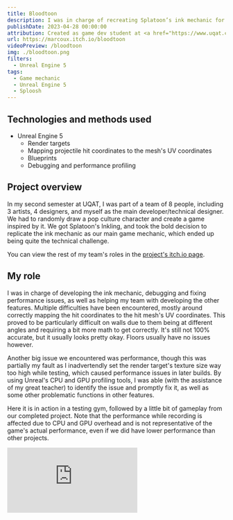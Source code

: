 ```yaml
---
title: Bloodtoon
description: I was in charge of recreating Splatoon’s ink mechanic for a project.
publishDate: 2023-04-28 00:00:00
attribution: Created as game dev student at <a href="https://www.uqat.ca">UQAT</a>
url: https://marcoux.itch.io/bloodtoon
videoPreview: /bloodtoon
img: ./bloodtoon.png
filters:
  - Unreal Engine 5
tags:
  - Game mechanic
  - Unreal Engine 5
  - Sploosh
---
```


## Technologies and methods used

- Unreal Engine 5
  - Render targets
  - Mapping projectile hit coordinates to the mesh's UV coordinates
  - Blueprints
  - Debugging and performance profiling

## Project overview

In my second semester at UQAT, I was part of a team of 8 people, including 3 artists, 4 designers, and myself as the main developer/technical designer. We had to randomly draw a pop culture character and create a game inspired by it. We got Splatoon's Inkling, and took the bold decision to replicate the ink mechanic as our main game mechanic, which ended up being quite the technical challenge.

You can view the rest of my team's roles in the [project's itch.io page](https://marcoux.itch.io/bloodtoon).

## My role

I was in charge of developing the ink mechanic, debugging and fixing performance issues, as well as helping my team with developing the other features. Multiple difficulties have been encountered, mostly around correctly mapping the hit coordinates to the hit mesh's UV coordinates. This proved to be particularly difficult on walls due to them being at different angles and requiring a bit more math to get correctly. It's still not 100% accurate, but it usually looks pretty okay. Floors usually have no issues however.

Another big issue we encountered was performance, though this was partially my fault as I inadvertendly set the render target's texture size way too high while testing, which caused performance issues in later builds. By using Unreal's CPU and GPU profiling tools, I was able (with the assistance of my great teacher) to identify the issue and promptly fix it, as well as some other problematic functions in other features.

Here it is in action in a testing gym, followed by a little bit of gameplay from our completed project. Note that the performance while recording is affected due to CPU and GPU overhead and is not representative of the game's actual performance, even if we did have lower performance than other projects.

<iframe src="https://www.youtube-nocookie.com/embed/nzv1gIhrnms" title="YouTube video player" frameborder="0" allow="accelerometer; autoplay; clipboard-write; encrypted-media; gyroscope; picture-in-picture; web-share" allowfullscreen></iframe>

